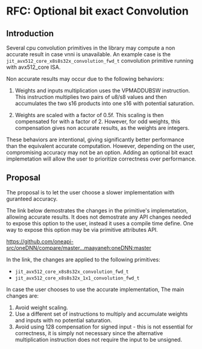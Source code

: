 # RFC: Optional bit exact Convolution

## Introduction

Several cpu convolution primitives in the library may compute a non accurate
result in case vnni is unavailable.
An example case is the `jit_avx512_core_x8s8s32x_convolution_fwd_t` convolution
primitive running with avx512_core ISA.

Non accurate results may occur due to the following behaviors:

1. Weights and inputs multiplication uses the VPMADDUBSW instruction. This
   instruction multiplies two pairs of u8/s8 values and then accumulates the
   two s16 products into one s16 with potential saturation.

2. Weights are scaled with a factor of 0.5f. This scaling is then compensated
   for with a factor of 2. However, for odd weights, this compensation gives
   non accurate results, as the weights are integers.

These behaviors are intentional, giving significantly better performance than
the equivalent accurate computation.
However, depending on the user, compromising accuracy may not be an option.
Adding an optional bit exact implemetation will allow the user to prioritize
correctness over performance.

## Proposal

The proposal is to let the user choose a slower implementation with guranteed
accuracy.

The link below demostrates the changes in the primitive's implemetation,
allowing accurate results.
It does not demostrate any API changes needed to expose this option to the
user, instead it uses a compile time define. One way to expose this option
may be via primitive attributes API.

https://github.com/oneapi-src/oneDNN/compare/master...maayaneh:oneDNN:master

In the link, the changes are applied to the following primitives:
* `jit_avx512_core_x8s8s32x_convolution_fwd_t`
* `jit_avx512_core_x8s8s32x_1x1_convolution_fwd_t`

In case the user chooses to use the accurate implementation, The main changes
are:

1. Avoid weight scaling.
2. Use a different set of instructions to multiply and accumulate weights and
   inputs with no potential saturation.
3. Avoid using 128 compensation for signed input - this is not essential for
   correctness, it is simply not necessary since the alternative multiplication
   instruction does not require the input to be unsigned.
